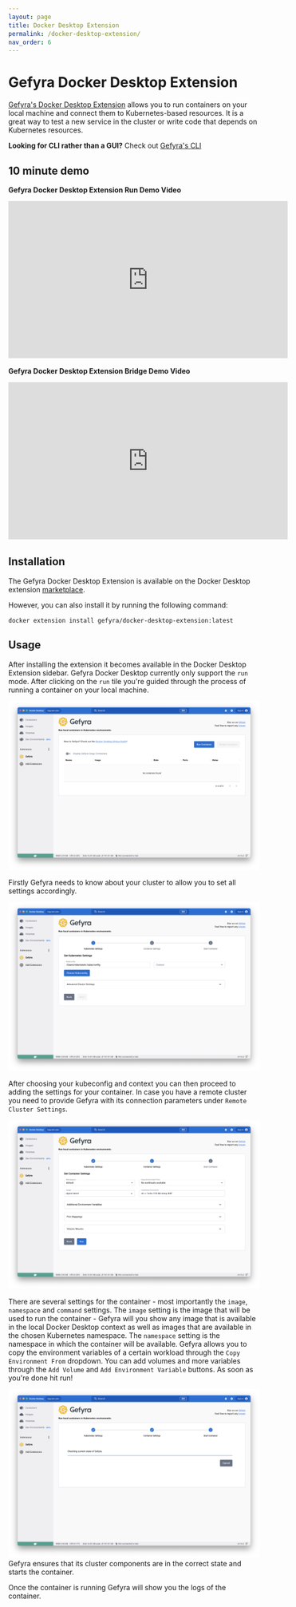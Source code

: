```yaml
---
layout: page
title: Docker Desktop Extension
permalink: /docker-desktop-extension/
nav_order: 6
---
```


# Gefyra Docker Desktop Extension

[Gefyra's Docker Desktop Extension](https://hub.docker.com/r/gefyra/docker-desktop-extension) allows you to run containers on your local machine and connect them to Kubernetes-based resources. It is a great way to test a new service in the cluster or write code that depends on Kubernetes resources.

**Looking for CLI rather than a GUI?** Check out [Gefyra's CLI](/installation/)

## 10 minute demo

**Gefyra Docker Desktop Extension Run Demo Video**  
<iframe width="560" height="315" src="https://www.youtube-nocookie.com/embed/4xmaOVul5Ww" title="YouTube video player" frameborder="0" allow="accelerometer; autoplay; clipboard-write; encrypted-media; gyroscope; picture-in-picture; web-share" allowfullscreen></iframe>

**Gefyra Docker Desktop Extension Bridge Demo Video**  
<iframe width="560" height="315" src="https://www.youtube-nocookie.com/embed/EBArR1O2BGk" title="YouTube video player" frameborder="0" allow="accelerometer; autoplay; clipboard-write; encrypted-media; gyroscope; picture-in-picture; web-share" allowfullscreen></iframe>

## Installation
The Gefyra Docker Desktop Extension is available on the Docker Desktop extension [marketplace](https://hub.docker.com/extensions/gefyra/docker-desktop-extension). 

However, you can also install it by running the following command:
```shell
docker extension install gefyra/docker-desktop-extension:latest
```

## Usage

After installing the extension it becomes available in the Docker Desktop Extension sidebar. Gefyra Docker Desktop currently only
support the `run` mode. After clicking on the `run` tile you're guided through the process of running a container on your local machine.

![Docker Desktop Extension Start](/img/extension/home_light.png)

Firstly Gefyra needs to know about your cluster to allow you to set all settings accordingly.

![Docker Desktop Extension Cluster Settings](/img/extension/cluster_light.png)

After choosing your kubeconfig and context you can then proceed to adding the settings for your container. In case you have a remote cluster
you need to provide Gefyra with its connection parameters under `Remote Cluster Settings`.

![Docker Desktop Extension Container Settings](/img/extension/container_light.png)

There are several settings for the container - most importantly the `image`, `namespace` and `command` settings.
The `image` setting is the image that will be used to run the container - Gefyra will you show any image that is available in the local Docker Desktop context as 
well as images that are available in the chosen Kubernetes namespace. The `namespace` setting is the namespace in which the container will be available.
Gefyra allows you to copy the environment variables of a certain workload through the `Copy Environment From` dropdown.
You can add volumes and more variables through the `Add Volume` and `Add Environment Variable` buttons.
As soon as you're done hit run!

![Docker Desktop Extension Load](/img/extension/load_light.png)
Gefyra ensures that its cluster components are in the correct state and starts the container.

Once the container is running Gefyra will show you the logs of the container.
